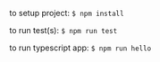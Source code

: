 to setup project:
```$ npm install```

to run test(s):
```$ npm run test```

to run typescript app:
```$ npm run hello```
